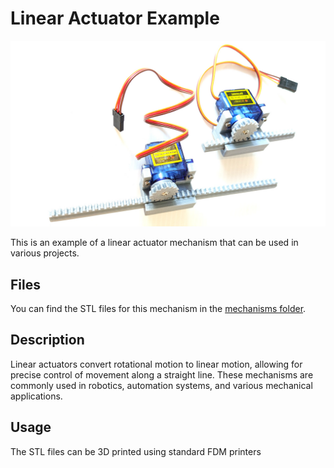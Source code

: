# Linear Actuator Example

![Linear Actuator](images/linearActuators.jpg)

This is an example of a linear actuator mechanism that can be used in various projects.

## Files

You can find the STL files for this mechanism in the [mechanisms folder](/mechanisms/).

## Description

Linear actuators convert rotational motion to linear motion, allowing for precise control of movement along a straight line. These mechanisms are commonly used in robotics, automation systems, and various mechanical applications.

## Usage

The STL files can be 3D printed using standard FDM printers
